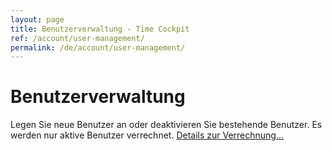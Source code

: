 ```yaml
---
layout: page
title: Benutzerverwaltung - Time Cockpit
ref: /account/user-management/
permalink: /de/account/user-management/
---
```


<function name="TimeCockpit.Security.AuthenticationRequired.Functions.EnsureIsAdmin" /><h1>Benutzerverwaltung</h1><p>Legen Sie neue Benutzer an oder deaktivieren Sie bestehende Benutzer. Es werden nur aktive Benutzer verrechnet. <a href="{{site.baseurl}}/de/preis/preis/">Details zur Verrechnung...</a></p><function name="Composite.AspNet.LoadUserControl">
  <param name="Path" value="~/Frontend/Custom/Web/Forms/Controls/UserManagement.ascx" />
</function>